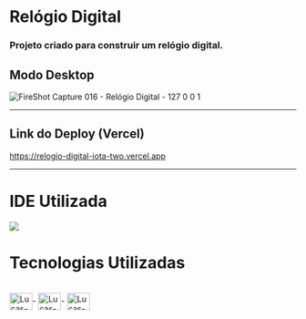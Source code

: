 # Relógio Digital

### Projeto criado para construir um relógio digital.

## Modo Desktop 

![FireShot Capture 016 - Relógio Digital - 127 0 0 1](https://user-images.githubusercontent.com/115199808/210157681-34b19889-e0c3-49cd-b726-88b5fa1128fa.png)

<hr>

## Link do Deploy (Vercel)

https://relogio-digital-iota-two.vercel.app

<hr>

# IDE Utilizada

<div> 
<img src="https://img.shields.io/badge/Visual_Studio_Code-0078D4?style=for-the-badge&logo=visual%20studio%20code&logoColor=white">
</div>

# Tecnologias Utilizadas
<div style="display: inline_block"><br>
  <img align="center" alt="Lucas-HTML" height="30" width="40" src="https://cdn.jsdelivr.net/gh/devicons/devicon/icons/html5/html5-original.svg">-
  <img align="center" alt="Lucas-CSS" height="30" width="40" src="https://cdn.jsdelivr.net/gh/devicons/devicon/icons/css3/css3-original.svg">-
  <img align="center" alt="Lucas-Js" height="30" width="40" src="https://cdn.jsdelivr.net/gh/devicons/devicon/icons/javascript/javascript-original.svg">
</div>
